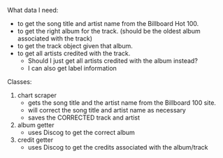 What data I need:
* to get the song title and artist name from the Billboard Hot 100.
* to get the right album for the track. (should be the oldest album associated with the track)
* to get the track object given that album.
* to get all artists credited with the track.
	* Should I just get all artists credited with the album instead?
	* I can also get label information


Classes:
1. chart scraper
	* gets the song title and the artist name from the Billboard 100 site.
	* will correct the song title and artist name as necessary
	* saves the CORRECTED track and artist
2. album getter
	* uses Discog to get the correct album
3. credit getter
	* uses Discog to get the credits associated with the album/track